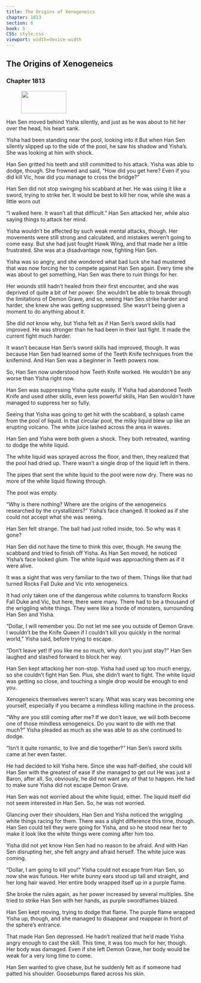 ```yaml
---
title: The Origins of Xenogeneics
chapter: 1813
section: 6
book: 5
CSS: style.css
viewport: width=device-width
---
```


## The Origins of Xenogeneics

### Chapter 1813

<figure>
	<img src="../Images/gem.gif" alt="" id="gem" width="120" height="60" />
</figure>

Han Sen moved behind Yisha silently, and just as he was about to hit her over the head, his heart sank.

Yisha had been standing near the pool, looking into it But when Han Sen silently slipped up to the side of the pool, he saw his shadow and Yisha’s. She was looking at him with shock.

Han Sen gritted his teeth and still committed to his attack. Yisha was able to dodge, though. She frowned and said, “How did you get here? Even if you did kill Vic, how did you manage to cross the bridge?”

Han Sen did not stop swinging his scabbard at her. He was using it like a sword, trying to strike her. It would be best to kill her now, while she was a little worn out

“I walked here. It wasn’t all that difficult.” Han Sen attacked her, while also saying things to attack her mind.

Yisha wouldn’t be affected by such weak mental attacks, though. Her movements were still strong and calculated, and mistakes weren’t going to come easy. But she had just fought Hawk Wing, and that made her a little frustrated. She was at a disadvantage now, fighting Han Sen.

Yisha was so angry, and she wondered what bad luck she had mustered that was now forcing her to compete against Han Sen again. Every time she was about to get something, Han Sen was there to ruin things for her.

Her wounds still hadn’t healed from their first encounter, and she was deprived of quite a bit of her power. She wouldn’t be able to break through the limitations of Demon Grave, and so, seeing Han Sen strike harder and harder, she knew she was getting suppressed. She wasn’t being given a moment to do anything about it.

She did not know why, but Yisha felt as if Han Sen’s sword skills had improved. He was stronger than he had been in their last fight. It made the current fight much harder.

It wasn’t because Han Sen’s sword skills had improved, though. It was because Han Sen had learned some of the Teeth Knife techniques from the knifemind. And Han Sen was a beginner in Teeth powers now.

So, Han Sen now understood how Teeth Knife worked. He wouldn’t be any worse than Yisha right now.

Han Sen was suppressing Yisha quite easily. If Yisha had abandoned Teeth Knife and used other skills, even less powerful skills, Han Sen wouldn’t have managed to suppress her so fully.

Seeing that Yisha was going to get hit with the scabbard, a splash came from the pool of liquid. In that circular pool, the milky liquid blew up like an erupting volcano. The white juice lashed across the area in waves.

Han Sen and Yisha were both given a shock. They both retreated, wanting to dodge the white liquid.

The white liquid was sprayed across the floor, and then, they realized that the pool had dried up. There wasn’t a single drop of the liquid left in there.

The pipes that sent the white liquid to the pool were now dry. There was no more of the white liquid flowing through.

The pool was empty.

“Why is there nothing? Where are the origins of the xenogeneics researched by the crystallizers?” Yisha’s face changed. It looked as if she could not accept what she was seeing.

Han Sen felt strange. The ball had just rolled inside, too. So why was it gone?

Han Sen did not have the time to think this over, though. He swung the scabbard and tried to finish off Yisha. As Han Sen moved, he noticed Yisha’s face looked glum. The white liquid was approaching them as if it were alive.

It was a sight that was very familiar to the two of them. Things like that had turned Rocks Fall Duke and Vic into xenogeneics.

It had only taken one of the dangerous white columns to transform Rocks Fall Duke and Vic, but here, there were many. There had to be a thousand of the wriggling white things. They were like a horde of monsters, surrounding Han Sen and Yisha.

“Dollar, I will remember you. Do not let me see you outside of Demon Grave. I wouldn’t be the Knife Queen if I couldn’t kill you quickly in the normal world,” Yisha said, before trying to escape.

“Don’t leave yet! If you like me so much, why don’t you just stay?” Han Sen laughed and slashed forward to block her way.

Han Sen kept attacking her non-stop. Yisha had used up too much energy, so she couldn’t fight Han Sen. Plus, she didn’t want to fight. The white liquid was getting so close, and touching a single drop would be enough to end you.

Xenogeneics themselves weren’t scary. What was scary was becoming one yourself, especially if you became a mindless killing machine in the process.

“Why are you still coming after me? If we don’t leave, we will both become one of those mindless xenogeneics. Do you want to die with me that much?” Yisha pleaded as much as she was able to as she continued to dodge.

“Isn’t it quite romantic, to live and die together?” Han Sen’s sword skills came at her even faster.

He had decided to kill Yisha here. Since she was half-deified, she could kill Han Sen with the greatest of ease if she managed to get out He was just a Baron, after all. So, obviously, he did not want any of that to happen. He had to make sure Yisha did not escape Demon Grave.

Han Sen was not worried about the white liquid, either. The liquid itself did not seem interested in Han Sen. So, he was not worried.

Glancing over their shoulders, Han Sen and Yisha noticed the wriggling white things racing for them. There was a slight difference this time, though. Han Sen could tell they were going for Yisha, and so he stood near her to make it look like the white things were coming after him too.

Yisha did not yet know Han Sen had no reason to be afraid. And with Han Sen disrupting her, she felt angry and afraid herself. The white juice was coming.

“Dollar, I am going to kill you!” Yisha could not escape from Han Sen, so now she was furious. Her white bunny ears stood up tall and straight, and her long hair waved. Her entire body wrapped itself up in a purple flame.

She broke the rules again, as her power increased by several multiples. She tried to strike Han Sen with her hands, as purple swordflames blazed.

Han Sen kept moving, trying to dodge that flame. The purple flame wrapped Yisha up, though, and she managed to disappear and reappear in front of the sphere’s entrance.

That made Han Sen depressed. He hadn’t realized that he’d made Yisha angry enough to cast the skill. This time, it was too much for her, though. Her body was damaged. Even if she left Demon Grave, her body would be weak for a very long time to come.

Han Sen wanted to give chase, but he suddenly felt as if someone had patted his shoulder. Goosebumps flared across his skin.